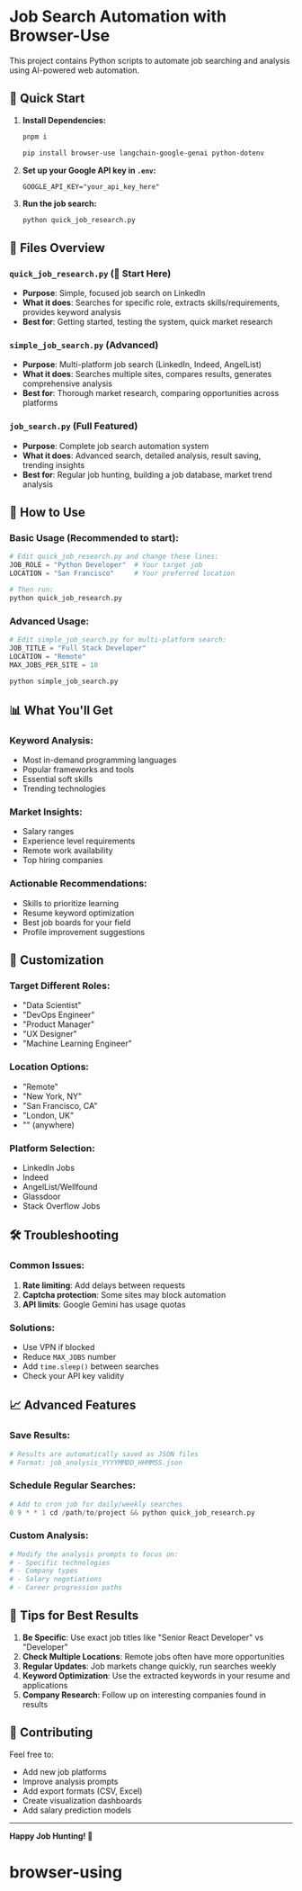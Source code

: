 # Job Search Automation with Browser-Use

This project contains Python scripts to automate job searching and analysis using AI-powered web automation.

## 🚀 Quick Start

1. **Install Dependencies:**
   ```bash
   pnpm i

   pip install browser-use langchain-google-genai python-dotenv
   ```

2. **Set up your Google API key in `.env`:**
   ```
   GOOGLE_API_KEY="your_api_key_here"
   ```

3. **Run the job search:**
   ```bash
   python quick_job_research.py
   ```

## 📁 Files Overview

### `quick_job_research.py` (🌟 Start Here)
- **Purpose**: Simple, focused job search on LinkedIn
- **What it does**: Searches for specific role, extracts skills/requirements, provides keyword analysis
- **Best for**: Getting started, testing the system, quick market research

### `simple_job_search.py` (Advanced)
- **Purpose**: Multi-platform job search (LinkedIn, Indeed, AngelList)
- **What it does**: Searches multiple sites, compares results, generates comprehensive analysis
- **Best for**: Thorough market research, comparing opportunities across platforms

### `job_search.py` (Full Featured)
- **Purpose**: Complete job search automation system
- **What it does**: Advanced search, detailed analysis, result saving, trending insights
- **Best for**: Regular job hunting, building a job database, market trend analysis

## 🎯 How to Use

### Basic Usage (Recommended to start):
```python
# Edit quick_job_research.py and change these lines:
JOB_ROLE = "Python Developer"  # Your target job
LOCATION = "San Francisco"     # Your preferred location

# Then run:
python quick_job_research.py
```

### Advanced Usage:
```python
# Edit simple_job_search.py for multi-platform search:
JOB_TITLE = "Full Stack Developer"
LOCATION = "Remote"
MAX_JOBS_PER_SITE = 10

python simple_job_search.py
```

## 📊 What You'll Get

### Keyword Analysis:
- Most in-demand programming languages
- Popular frameworks and tools
- Essential soft skills
- Trending technologies

### Market Insights:
- Salary ranges
- Experience level requirements
- Remote work availability
- Top hiring companies

### Actionable Recommendations:
- Skills to prioritize learning
- Resume keyword optimization
- Best job boards for your field
- Profile improvement suggestions

## 🔧 Customization

### Target Different Roles:
- "Data Scientist"
- "DevOps Engineer" 
- "Product Manager"
- "UX Designer"
- "Machine Learning Engineer"

### Location Options:
- "Remote"
- "New York, NY"
- "San Francisco, CA"
- "London, UK"
- "" (anywhere)

### Platform Selection:
- LinkedIn Jobs
- Indeed
- AngelList/Wellfound
- Glassdoor
- Stack Overflow Jobs

## 🛠️ Troubleshooting

### Common Issues:
1. **Rate limiting**: Add delays between requests
2. **Captcha protection**: Some sites may block automation
3. **API limits**: Google Gemini has usage quotas

### Solutions:
- Use VPN if blocked
- Reduce `MAX_JOBS` number
- Add `time.sleep()` between searches
- Check your API key validity

## 📈 Advanced Features

### Save Results:
```python
# Results are automatically saved as JSON files
# Format: job_analysis_YYYYMMDD_HHMMSS.json
```

### Schedule Regular Searches:
```python
# Add to cron job for daily/weekly searches
0 9 * * 1 cd /path/to/project && python quick_job_research.py
```

### Custom Analysis:
```python
# Modify the analysis prompts to focus on:
# - Specific technologies
# - Company types
# - Salary negotiations
# - Career progression paths
```

## 🎯 Tips for Best Results

1. **Be Specific**: Use exact job titles like "Senior React Developer" vs "Developer"
2. **Check Multiple Locations**: Remote jobs often have more opportunities
3. **Regular Updates**: Job markets change quickly, run searches weekly
4. **Keyword Optimization**: Use the extracted keywords in your resume and applications
5. **Company Research**: Follow up on interesting companies found in results

## 🤝 Contributing

Feel free to:
- Add new job platforms
- Improve analysis prompts
- Add export formats (CSV, Excel)
- Create visualization dashboards
- Add salary prediction models

---

**Happy Job Hunting! 🚀**
# browser-using
